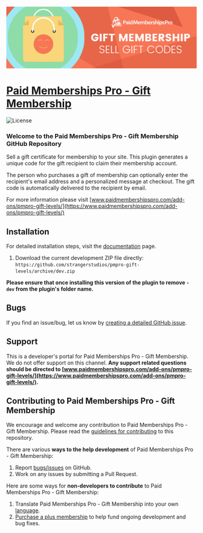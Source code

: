 ![](pmpro-gift-levels.jpg)

# [Paid Memberships Pro - Gift Membership](https://www.paidmembershipspro.com/add-ons/pmpro-gift-levels/) #
[comment]: # (Generate badges from shields.io, only works for .org plugins to get other stats etc. We'd have to create our own endpoints for Premium plugins)

![License](https://img.shields.io/badge/license-GPL--2.0%2B-red.svg?style=flat-square)

### Welcome to the Paid Memberships Pro - Gift Membership GitHub Repository
Sell a gift certificate for membership to your site. This plugin generates a unique code for the gift recipient to claim their membership account.

The person who purchases a gift of membership can optionally enter the recipient's email address and a personalized message at checkout. The gift code is automatically delivered to the recipient by email.

For more information please visit [www.paidmembershipspro.com/add-ons/pmpro-gift-levels/](https://www.paidmembershipspro.com/add-ons/pmpro-gift-levels/)

## Installation ##
For detailed installation steps, visit the [documentation](https://www.paidmembershipspro.com/add-ons/pmpro-gift-levels/) page.

1. Download the current development ZIP file directly: `https://github.com/strangerstudios/pmpro-gift-levels/archive/dev.zip`

**Please ensure that once installing this version of the plugin to remove `-dev` from the plugin's folder name.**

## Bugs ##
If you find an issue/bug, let us know by [creating a detailed GitHub issue](https://github.com/strangerstudios/pmpro-gift-levels/issues/new).

## Support ##
This is a developer's portal for Paid Memberships Pro - Gift Membership. We do not offer support on this channel. **Any support related questions should be directed to [www.paidmembershipspro.com/add-ons/pmpro-gift-levels/](https://www.paidmembershipspro.com/add-ons/pmpro-gift-levels/).**

## Contributing to Paid Memberships Pro - Gift Membership ##
We encourage and welcome any contribution to Paid Memberships Pro - Gift Membership. Please read the [guidelines for contributing](https://github.com/strangerstudios/pmpro-gift-levels/blob/dev/.github/CONTRIBUTING.md) to this repository.

There are various **ways to the help development** of Paid Memberships Pro - Gift Membership:

1. Report [bugs/issues](https://github.com/strangerstudios/pmpro-gift-levels/issues/new) on GitHub.
2. Work on any issues by submitting a Pull Request.

Here are some ways for **non-developers to contribute** to Paid Memberships Pro - Gift Membership:

1. Translate Paid Memberships Pro - Gift Membership into your own [language](https://www.paidmembershipspro.com/paid-memberships-pro-in-your-language/).
2. [Purchase a plus membership](https://paidmembershipspro.com/pricing) to help fund ongoing development and bug fixes.
